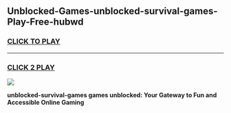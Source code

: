 
## Unblocked-Games-unblocked-survival-games-Play-Free-hubwd
<h3>
<a href="https://premium76.site?title=unblocked-survival-games&ref=20M">CLICK TO PLAY</a></h3>
<hr>

<h3>
<a href="https://premium76.site?title=unblocked-survival-games&ref=20M">CLICK 2 PLAY</a>
  
</h3>

<a href="https://premium76.site?title=unblocked-survival-games&ref=19M"><img src="https://clearcache.store/games.png"></a>


**unblocked-survival-games games unblocked: Your Gateway to Fun and Accessible Online Gaming**
